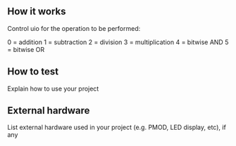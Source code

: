 <!---

This file is used to generate your project datasheet. Please fill in the information below and delete any unused
sections.

You can also include images in this folder and reference them in the markdown. Each image must be less than
512 kb in size, and the combined size of all images must be less than 1 MB.
-->

## How it works

Control uio for the operation to be performed:

0 = addition
1 = subtraction
2 = division
3 = multiplication
4 = bitwise AND
5 = bitwise OR

## How to test

Explain how to use your project

## External hardware

List external hardware used in your project (e.g. PMOD, LED display, etc), if any
